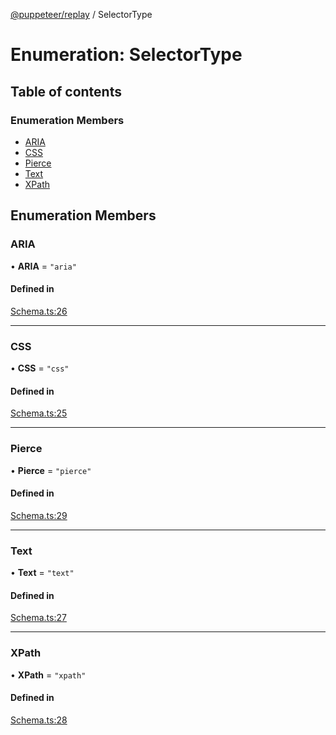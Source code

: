 [@puppeteer/replay](../README.md) / SelectorType

# Enumeration: SelectorType

## Table of contents

### Enumeration Members

- [ARIA](SelectorType.md#aria)
- [CSS](SelectorType.md#css)
- [Pierce](SelectorType.md#pierce)
- [Text](SelectorType.md#text)
- [XPath](SelectorType.md#xpath)

## Enumeration Members

### ARIA

• **ARIA** = `"aria"`

#### Defined in

[Schema.ts:26](https://github.com/puppeteer/replay/blob/main/src/Schema.ts#L26)

---

### CSS

• **CSS** = `"css"`

#### Defined in

[Schema.ts:25](https://github.com/puppeteer/replay/blob/main/src/Schema.ts#L25)

---

### Pierce

• **Pierce** = `"pierce"`

#### Defined in

[Schema.ts:29](https://github.com/puppeteer/replay/blob/main/src/Schema.ts#L29)

---

### Text

• **Text** = `"text"`

#### Defined in

[Schema.ts:27](https://github.com/puppeteer/replay/blob/main/src/Schema.ts#L27)

---

### XPath

• **XPath** = `"xpath"`

#### Defined in

[Schema.ts:28](https://github.com/puppeteer/replay/blob/main/src/Schema.ts#L28)
